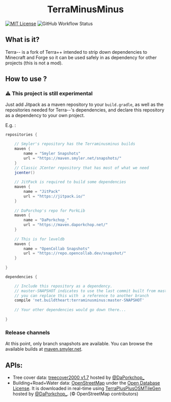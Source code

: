 <div align="center">
<h1>TerraMinusMinus</h1>
</div>

[![MIT License](https://img.shields.io/apm/l/atomic-design-ui.svg?style=flat-square)](https://github.com/BuildTheEarth/terraplusplus/blob/master/LICENSE.MD)
![GitHub Workflow Status](https://img.shields.io/github/workflow/status/SmylerMC/terraminusminus/Java%20CI%20with%20Gradle?style=flat-square)

## What is it?

Terra-- is a fork of Terra++ intended to strip down dependencies to Minecraft and Forge so it can be used safely in as dependency for other projects (this is not a mod).

## How to use ?

### :warning: This project is still experimental

Just add Jitpack as a maven repository to your `build.gradle`, as well as the repositories needed for Terra--'s dependencies, and declare this repository as a dependency to your own project.

E.g. :
```groovy
repositories {

    // Smyler's repository has the Terraminusminus builds
    maven {
        name = "Smyler Snapshots"
        url = "https://maven.smyler.net/snapshots/"
    }
    // Classic JCenter repository that has most of what we need
    jcenter()
    
    // JitPack is required to build some dependencies
    maven {
        name = "JitPack"
        url = "https://jitpack.io/"
    }
    
    // DaPorchop's repo for PorkLib
    maven {
        name = "DaPorkchop_"
        url = "https://maven.daporkchop.net/"
    }
    
    // This is for leveldb
    maven {
        name = "OpenCollab Snapshots"
        url = "https://repo.opencollab.dev/snapshot/"
    }
    
}

dependencies {

    // Include this repository as a dependency.
    // master-SNAPSHOT indicates to use the last commit built from master,
    // you can replace this with  a reference to another branch 
    compile 'net.buildtheart:terraminusminus:master-SNAPSHOT'
    
    // Your other dependencies would go down there...
    
}
```

### Release channels

At this point, only branch snapshots are available.
You can browse the available builds at [maven.smyler.net](https://maven.smyler.net/#/snapshots/net/buildtheearth/terraminusminus).

## APIs:

- Tree cover data: [treecover2000 v1.7](https://earthenginepartners.appspot.com/science-2013-global-forest/download_v1.7.html) hosted by [@DaPorkchop_](https://github.com/DaMatrix)
- Building+Road+Water data: [OpenStreetMap](https://www.openstreetmap.org/) under the [Open Database License](https://www.openstreetmap.org/copyright). It is downloaded in real-time using [TerraPlusPlusOSMTileGen](https://github.com/DaMatrix/TerraPlusPlusOSMTileGen) hosted by [@DaPorkchop_](https://github.com/DaMatrix). (© OpenStreetMap contributors)
